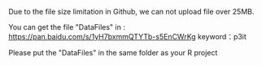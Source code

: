 Due to the file size limitation in Github, we can not upload file over 25MB.

You can get the file "DataFiles" in :
https://pan.baidu.com/s/1yH7bxmmQTYTb-s5EnCWrKg 
keyword：p3it

Please put the "DataFiles" in the same folder as your R project
